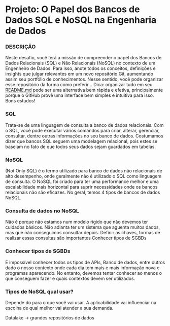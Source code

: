 # Projeto: O Papel dos Bancos de Dados SQL e NoSQL na Engenharia de Dados

### **DESCRIÇÃO**

Neste desafio, você terá a missão de compreender o papel dos Bancos de Dados Relacionais (SQL) e Não Relacionais (NoSQL) no contexto de um Engenheiro de Dados. Para isso, anote todos os conceitos, definições e insights que julgar relevantes em um novo repositório Git, aumentando assim seu portfólio de conhecimentos. Nesse sentido, você pode organizar esse repositório da forma como preferir... Dica: organizar tudo em seu [README.md](http://readme.md/) pode ser uma alternativa bem rápida e efetiva, principalmente porque o GitHub provê uma interface bem simples e intuitiva para isso. Bons estudos!

 ### SQL
 
 Trata-se de uma linguagem de consulta a banco de dados relacionais. Com o SQL, você pode executar vários comandos para criar, alterar, gerenciar, consultar, dentre outras informações no seu banco de dados. Costumamos dizer que bancos SQL seguem uma modelagem relacional, pois estes se baseiam no fato de que todos seus dados sejam guardados em tabelas.

 ### NoSQL

 (Not Only SQL) é o termo utilizado para banco de dados não relacionais de alto desempenho, onde geralmente não é utilizado o SQL como linguagem de consulta. O NoSQL foi criado para ter uma performance melhor e uma escalabilidade mais horizontal para suprir necessidades onde os bancos relacionais não são eficazes. No geral, temos 4 tipos de bancos de dados NoSQL.

### Consulta de dados no NoSQL
  
Não é porque não estamos num modelo rígido que não devemos ter cuidados básicos. Não adianta ter um sistema que aguenta muitos dados, mas que não conseguimos consultar depois. Definir as chaves, formas de realizar essas consultas são importantes
Conhecer tipos de SGBDs
  
### Conhecer tipos de SGBDs

É impossível conhecer todos os tipos de APIs, Banco de dados, entre outros dado o nosso contexto onde cada dia tem mais e mais informação nova e programas aparecendo. No entanto, devemos tentar conhecer ao menos o que conseguem fazer e quais contextos devem ser utilizados.

### Tipos de NoSQL qual usar?

Depende do para o que você vai usar. A aplicabilidade vai influenciar na escolha de qual melhor vai atender a sua demanda.

Datalake → grandes repositórios de dados
